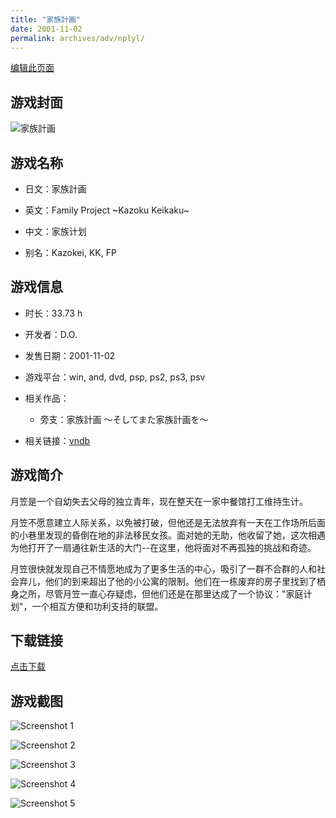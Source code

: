 ```yaml
---
title: "家族計画"
date: 2001-11-02
permalink: archives/adv/nplyl/
---
```

[编辑此页面](https://github.com/ACG-3/ADV3-source/blob/main/source/_posts/%E5%AE%B6%E6%97%8F%E8%A8%88%E7%94%BB.md)

## 游戏封面

![家族計画](https://pan.timero.xyz/d/onedrive/img_lib_001/%E5%AE%B6%E6%97%8F%E8%A8%88%E7%94%BB_cover.avif)


## 游戏名称

- 日文：家族計画
- 英文：Family Project ~Kazoku Keikaku~
- 中文：家族计划

- 别名：Kazokei, KK, FP


## 游戏信息

- 时长：33.73 h
- 开发者：D.O.
- 发售日期：2001-11-02
- 游戏平台：win, and, dvd, psp, ps2, ps3, psv
- 相关作品：
   - 旁支：家族計画 〜そしてまた家族計画を〜

- 相关链接：[vndb](https://vndb.org/v155)


## 游戏简介

月笠是一个自幼失去父母的独立青年，现在整天在一家中餐馆打工维持生计。

月笠不愿意建立人际关系，以免被打破，但他还是无法放弃有一天在工作场所后面的小巷里发现的昏倒在地的非法移民女孩。面对她的无助，他收留了她，这次相遇为他打开了一扇通往新生活的大门--在这里，他将面对不再孤独的挑战和奇迹。

月笠很快就发现自己不情愿地成为了更多生活的中心，吸引了一群不合群的人和社会弃儿，他们的到来超出了他的小公寓的限制。他们在一栋废弃的房子里找到了栖身之所，尽管月笠一直心存疑虑，但他们还是在那里达成了一个协议："家庭计划"，一个相互方便和功利支持的联盟。




## 下载链接

[点击下载](https://pan.timero.xyz/onedrive/adv_lib_001/%E5%AE%B6%E6%97%8F%E8%A8%88%E7%94%BB)


## 游戏截图


![Screenshot 1](https://pan.timero.xyz/d/onedrive/img_lib_001/%E5%AE%B6%E6%97%8F%E8%A8%88%E7%94%BB_Screenshot_1.avif)

![Screenshot 2](https://pan.timero.xyz/d/onedrive/img_lib_001/%E5%AE%B6%E6%97%8F%E8%A8%88%E7%94%BB_Screenshot_2.avif)

![Screenshot 3](https://pan.timero.xyz/d/onedrive/img_lib_001/%E5%AE%B6%E6%97%8F%E8%A8%88%E7%94%BB_Screenshot_3.avif)

![Screenshot 4](https://pan.timero.xyz/d/onedrive/img_lib_001/%E5%AE%B6%E6%97%8F%E8%A8%88%E7%94%BB_Screenshot_4.avif)

![Screenshot 5](https://pan.timero.xyz/d/onedrive/img_lib_001/%E5%AE%B6%E6%97%8F%E8%A8%88%E7%94%BB_Screenshot_5.avif)

